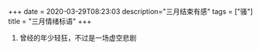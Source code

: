 +++
date = 2020-03-29T08:23:03
description="三月结束有感"
tags = ["骚"]
title = "三月情绪标语"
+++
1) 曾经的年少轻狂，不过是一场虚空悲剧


